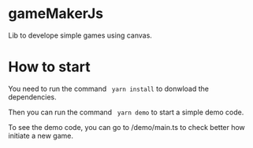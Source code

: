 # gameMakerJs

Lib to develope simple games using canvas.

# How to start

You need to run the command ` yarn install` to donwload the dependencies.

Then you can run the command ` yarn demo` to start a simple demo code.

To see the demo code, you can go to /demo/main.ts to check better how initiate a new game.
